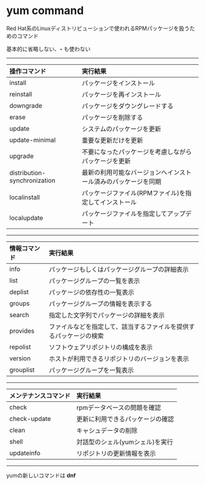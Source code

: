 # yum command

Red Hat系のLinuxディストリビューションで使われるRPMパッケージを扱うためのコマンド

基本的に省略しない、**-** も使わない

---

| 操作コマンド | 実行結果     |
|:---------|:-------------|
| install  | パッケージをインストール |
| reinstall | パッケージを再インストール |
| downgrade | パッケージをダウングレードする |
| erase | パッケージを削除する |
| update | システムのパッケージを更新 |
| update-minimal | 重要な更新だけを更新 |
| upgrade | 不要になったパッケージを考慮しながらパッケージを更新 |
| distribution-synchronization | 最新の利用可能なバージョンへインストール済みのパッケージを同期 |
| localinstall | パッケージファイル(RPMファイル)を指定してインストール |
| localupdate | パッケージファイルを指定してアップデート

---

| 情報コマンド | 実行結果 |
|:----|:----|
| info | パッケージもしくはパッケージグループの詳細表示 |
| list | パッケージグループの一覧を表示 |
| deplist | パッケージの依存性の一覧表示 |
| groups | パッケージグループの情報を表示する |
| search | 指定した文字列でパッケージの詳細を表示 |
| provides | ファイルなどを指定して、該当するファイルを提供するパッケージの検索 |
| repolist | ソフトウェアリポジトリの構成を表示 |
| version | ホストが利用できるリポジトリのバージョンを表示 |
| grouplist | パッケージグループを一覧表示 |

---

| メンテナンスコマンド | 実行結果 |
|:----|:-----|
| check | rpmデータベースの問題を確認 |
| check-update | 更新に利用できるパッケージの確認 |
| clean | キャシュデータの削除 |
| shell | 対話型のシェル(yumシェル)を実行|
| updateinfo | リポジトリの更新情報を表示 |

---
yumの新しいコマンドは **dnf** 
